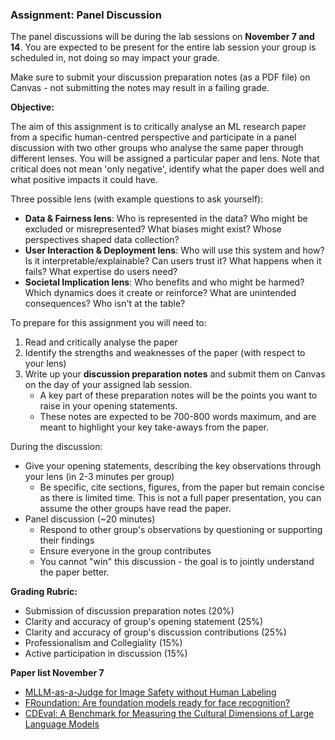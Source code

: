 ### Assignment: Panel Discussion

The panel discussions will be during the lab sessions on **November 7 and 14**. You are expected to be present for the entire lab session your group is scheduled in, not doing so may impact your grade.

Make sure to submit your discussion preparation notes (as a PDF file) on Canvas \- not submitting the notes may result in a failing grade.

**Objective:**

The aim of this assignment is to critically analyse an ML research paper from a specific human-centred perspective and participate in a panel discussion with two other groups who analyse the same paper through different lenses. You will be assigned a particular paper and lens. Note that critical does not mean 'only negative', identify what the paper does well and what positive impacts it could have.

Three possible lens (with example questions to ask yourself):
- **Data & Fairness lens**: Who is represented in the data? Who might be excluded or misrepresented? What biases might exist? Whose perspectives shaped data collection?
- **User Interaction & Deployment lens**: Who will use this system and how? Is it interpretable/explainable? Can users trust it? What happens when it fails? What expertise do users need?
- **Societal Implication lens**: Who benefits and who might be harmed? Which dynamics does it create or reinforce? What are unintended consequences? Who isn't at the table?

To prepare for this assignment you will need to:
1. Read and critically analyse the paper
2. Identify the strengths and weaknesses of the paper (with respect to your lens)
3. Write up your **discussion preparation notes** and submit them on Canvas on the day of your assigned lab session.
    - A key part of these preparation notes will be the points you want to raise in your opening statements. 
    - These notes are expected to be 700-800 words maximum, and are meant to highlight your key take-aways from the paper.

During the discussion:
- Give your opening statements, describing the key observations through your lens (in 2-3 minutes per group)
    - Be specific, cite sections, figures, from the paper but remain concise as there is limited time. This is not a full paper presentation, you can assume the other groups have read the paper.
- Panel discussion (~20 minutes)
    - Respond to other group's observations by questioning or supporting their findings
    - Ensure everyone in the group contributes
    - You cannot "win" this discussion - the goal is to jointly understand the paper better.


**Grading Rubric:**

- Submission of discussion preparation notes (20%)
- Clarity and accuracy of group's opening statement (25%)  
- Clarity and accuracy of group's discussion contributions (25%)  
- Professionalism and Collegiality (15%)
- Active participation in discussion (15%)

**Paper list November 7**

* [MLLM-as-a-Judge for Image Safety without Human Labeling](https://openaccess.thecvf.com//content/CVPR2025/papers/Wang_MLLM-as-a-Judge_for_Image_Safety_without_Human_Labeling_CVPR_2025_paper.pdf)
* [FRoundation: Are foundation models ready for face recognition?](https://www.sciencedirect.com/science/article/pii/S0262885625000411)
* [CDEval: A Benchmark for Measuring the Cultural Dimensions of Large Language Models](https://aclanthology.org/2024.c3nlp-1.1/)